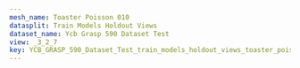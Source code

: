 ```yaml
---
mesh_name: Toaster Poisson 010
datasplit: Train Models Holdout Views
dataset_name: Ycb Grasp 590 Dataset Test
view: _3_2_7
key: YCB_GRASP_590_Dataset_Test_train_models_holdout_views_toaster_poisson_010__3_2_7
---
```

